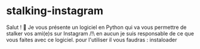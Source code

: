 # stalking-instagram
Salut ! 👋
Je vous présente un logiciel en Python qui va vous permettre de stalker vos ami(e)s sur Instagram
/!\ en aucun je suis responsable de ce que vous faites avec ce logiciel.
pour l'utiliser il vous faudras :
instaloader
